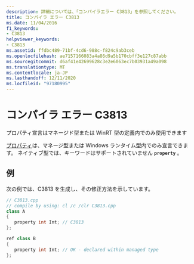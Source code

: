 ```yaml
---
description: 詳細については、「コンパイラエラー C3813」を参照してください。
title: コンパイラ エラー C3813
ms.date: 11/04/2016
f1_keywords:
- C3813
helpviewer_keywords:
- C3813
ms.assetid: ffdbc489-71bf-4cd6-988c-f824c9ab3ceb
ms.openlocfilehash: ae7157166083a4a86d9a5b170cbff3e127c87abb
ms.sourcegitcommit: d6af41e42699628c3e2e6063ec7b03931a49a098
ms.translationtype: MT
ms.contentlocale: ja-JP
ms.lasthandoff: 12/11/2020
ms.locfileid: "97180995"
---
```

# <a name="compiler-error-c3813"></a>コンパイラ エラー C3813

プロパティ宣言はマネージド型または WinRT 型の定義内でのみ使用できます

[プロパティ](../../dotnet/how-to-use-properties-in-cpp-cli.md)は、マネージ型または Windows ランタイム型内でのみ宣言できます。 ネイティブ型では、キーワードはサポートされていません **`property`** 。

## <a name="example"></a>例

次の例では、C3813 を生成し、その修正方法を示しています。

```cpp
// C3813.cpp
// compile by using: cl /c /clr C3813.cpp
class A
{
   property int Int; // C3813
};

ref class B
{
   property int Int; // OK - declared within managed type
};
```
